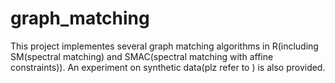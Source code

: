 # graph_matching

This project implementes several graph matching algorithms in R(including SM(spectral matching) and SMAC(spectral matching with affine constraints)). 
An experiment on synthetic data(plz refer to ) is also provided.
